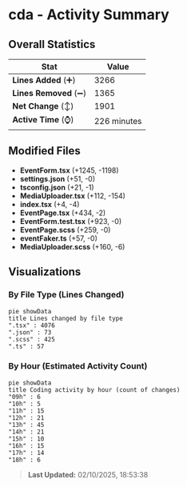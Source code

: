 # cda - Activity Summary 

## Overall Statistics

| Stat                   | Value                                                             |
| ---------------------- | ----------------------------------------------------------------- |
| **Lines Added** (➕)   | 3266                                          |
| **Lines Removed** (➖) | 1365                                        |
| **Net Change** (↕)    | 1901                |
| **Active Time** (⌚)   | 226 minutes |


## Modified Files
- **EventForm.tsx** (+1245, -1198)
- **settings.json** (+51, -0)
- **tsconfig.json** (+21, -1)
- **MediaUploader.tsx** (+112, -154)
- **index.tsx** (+4, -4)
- **EventPage.tsx** (+434, -2)
- **EventForm.test.tsx** (+923, -0)
- **EventPage.scss** (+259, -0)
- **eventFaker.ts** (+57, -0)
- **MediaUploader.scss** (+160, -6)

## Visualizations

### By File Type (Lines Changed)

```mermaid
pie showData
title Lines changed by file type
".tsx" : 4076
".json" : 73
".scss" : 425
".ts" : 57
```

### By Hour (Estimated Activity Count)

```mermaid
pie showData
title Coding activity by hour (count of changes)
"09h" : 6
"10h" : 5
"11h" : 15
"12h" : 21
"13h" : 45
"14h" : 21
"15h" : 10
"16h" : 15
"17h" : 14
"18h" : 6
```


> **Last Updated:** 02/10/2025, 18:53:38